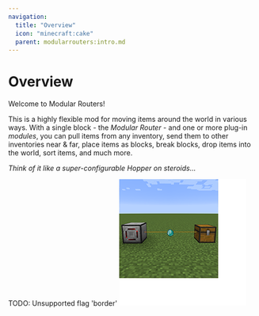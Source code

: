 ```yaml
---
navigation:
  title: "Overview"
  icon: "minecraft:cake"
  parent: modularrouters:intro.md
---
```


# Overview

Welcome to Modular Routers!

This is a highly flexible mod for moving items around the world in various ways.  With a single block - the *Modular Router* - and one or more plug-in *modules*, you can pull items from any inventory, send them to other inventories near & far, place items as blocks, break blocks, drop items into the world, sort items, and much more.

*Think of it like a super-configurable Hopper on steroids...*

TODO: Unsupported flag 'border'
![](modular_router.png)

